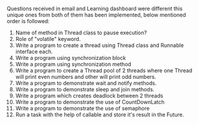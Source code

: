 Questions received in email and Learning dashboard were different this unique ones from both of them has been implemented, below mentioned order is followed:
1. Name of method in Thread class to pause execution?
2. Role of "volatile" keyword.
3. Write a program to create a thread using Thread class and Runnable interface each.
4. Write a program using synchronization block
5. Write a program using synchronization method
6. Write a program to create a Thread pool of 2 threads where one Thread will print even numbers and other will print odd numbers.
7. Write a program to demonstrate wait and notify methods.
8. Write a program to demonstrate sleep and join methods. 
9. Write a program which creates deadlock between 2 threads
10. Write a program to demonstrate the use of CountDownLatch
11. Write a program to demonstrate the use of semaphore
12. Run a task with the help of callable and store it's result in the Future.
